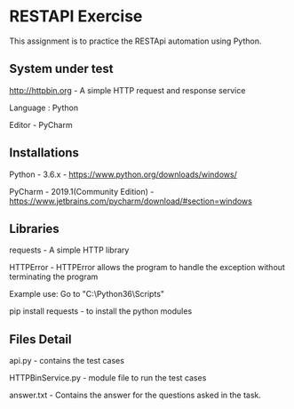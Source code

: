 # RESTAPI Exercise

This assignment is to practice the RESTApi automation using Python.

## System under test

http://httpbin.org - A simple HTTP request and response service

Language : Python

Editor - PyCharm

## Installations

Python - 3.6.x - https://www.python.org/downloads/windows/

PyCharm - 2019.1(Community Edition) -https://www.jetbrains.com/pycharm/download/#section=windows


## Libraries

requests - A simple HTTP library

HTTPError - HTTPError allows the program to handle the exception without terminating the program

Example use: Go to "C:\Python36\Scripts"

pip install requests -  to install the python modules


## Files Detail

api.py - contains the test cases

HTTPBinService.py - module file to run the test cases

answer.txt - Contains the answer for the questions asked in the task.

